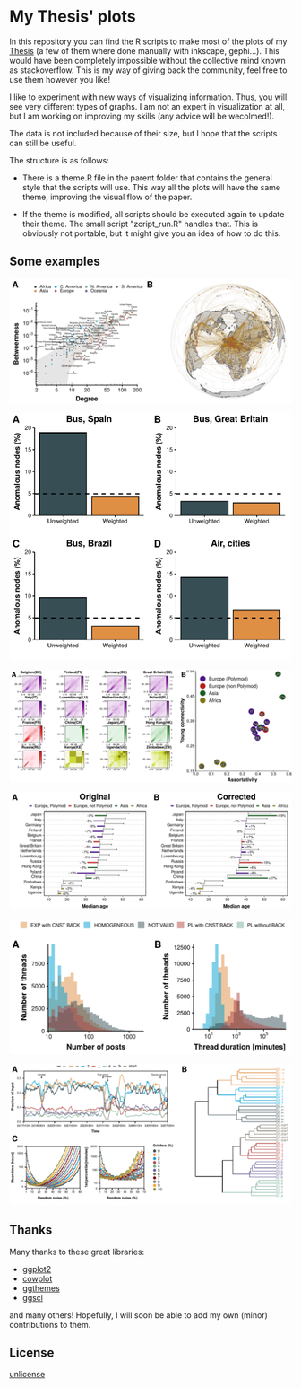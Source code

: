 # My Thesis' plots

In this repository you can find the R scripts to make most of the plots of my [Thesis](https://aaleta.github.io/thesis/index.html) (a few of them where done manually with inkscape, gephi...). This would have been completely impossible without the collective mind known as stackoverflow. This is my way of giving back the community, feel free to use them however you like!

I like to experiment with new ways of visualizing information. Thus, you will see very different types of graphs. I am not an expert in visualization at all, but I am working on improving my skills (any advice will be wecolmed!).

The data is not included because of their size, but I hope that the scripts can still be useful. 

The structure is as follows:

- There is a theme.R file in the parent folder that contains the general style that the scripts will use. This way all the plots will have the same theme, improving the visual flow of the paper.

- If the theme is modified, all scripts should be executed again to update their theme. The small script "zcript_run.R" handles that. This is obviously not portable, but it might give you an idea of how to do this.
 
## Some examples

![Anomalies AIR](Examples/Fig_chap2_anomalies_AIR.png)

![Anomalies ALL](Examples/Fig_chap2_anomalies_all.png)

![Homo data](Examples/Fig_chap3_homo_data.png)

![Homo difference](Examples/Fig_chap3_homo_difference.png)

![FC fit](Examples/Fig_chap4_fc_fit_n_time.png)

![Pkmn Ledge](Examples/Fig_chap4_pkmn_ledge.png)

## Thanks

Many thanks to these great libraries:

- [ggplot2](https://ggplot2.tidyverse.org/)
- [cowplot](https://cran.r-project.org/web/packages/cowplot/vignettes/introduction.html)
- [ggthemes](https://github.com/jrnold/ggthemes)
- [ggsci](https://cran.r-project.org/web/packages/ggsci/vignettes/ggsci.html)

and many others! Hopefully, I will soon be able to add my own (minor) contributions to them.

## License

[unlicense](./LICENSE)
